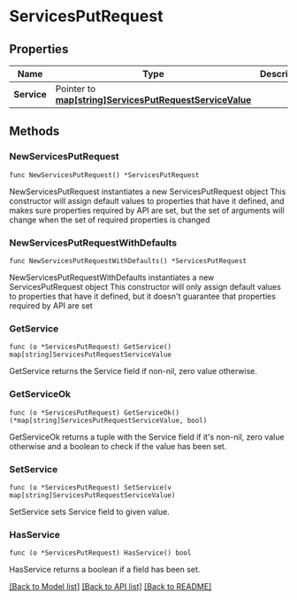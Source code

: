 # ServicesPutRequest

## Properties

Name | Type | Description | Notes
------------ | ------------- | ------------- | -------------
**Service** | Pointer to [**map[string]ServicesPutRequestServiceValue**](ServicesPutRequestServiceValue.md) |  | [optional] 

## Methods

### NewServicesPutRequest

`func NewServicesPutRequest() *ServicesPutRequest`

NewServicesPutRequest instantiates a new ServicesPutRequest object
This constructor will assign default values to properties that have it defined,
and makes sure properties required by API are set, but the set of arguments
will change when the set of required properties is changed

### NewServicesPutRequestWithDefaults

`func NewServicesPutRequestWithDefaults() *ServicesPutRequest`

NewServicesPutRequestWithDefaults instantiates a new ServicesPutRequest object
This constructor will only assign default values to properties that have it defined,
but it doesn't guarantee that properties required by API are set

### GetService

`func (o *ServicesPutRequest) GetService() map[string]ServicesPutRequestServiceValue`

GetService returns the Service field if non-nil, zero value otherwise.

### GetServiceOk

`func (o *ServicesPutRequest) GetServiceOk() (*map[string]ServicesPutRequestServiceValue, bool)`

GetServiceOk returns a tuple with the Service field if it's non-nil, zero value otherwise
and a boolean to check if the value has been set.

### SetService

`func (o *ServicesPutRequest) SetService(v map[string]ServicesPutRequestServiceValue)`

SetService sets Service field to given value.

### HasService

`func (o *ServicesPutRequest) HasService() bool`

HasService returns a boolean if a field has been set.


[[Back to Model list]](../README.md#documentation-for-models) [[Back to API list]](../README.md#documentation-for-api-endpoints) [[Back to README]](../README.md)


